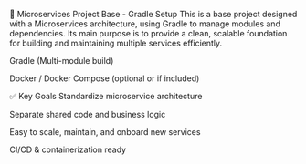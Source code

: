 🧱 Microservices Project Base - Gradle Setup
This is a base project designed with a Microservices architecture, using Gradle to manage modules and dependencies. Its main purpose is to provide a clean, scalable foundation for building and maintaining multiple services efficiently.

Gradle (Multi-module build)

Docker / Docker Compose (optional or if included)

✅ Key Goals
Standardize microservice architecture

Separate shared code and business logic

Easy to scale, maintain, and onboard new services

CI/CD & containerization ready
